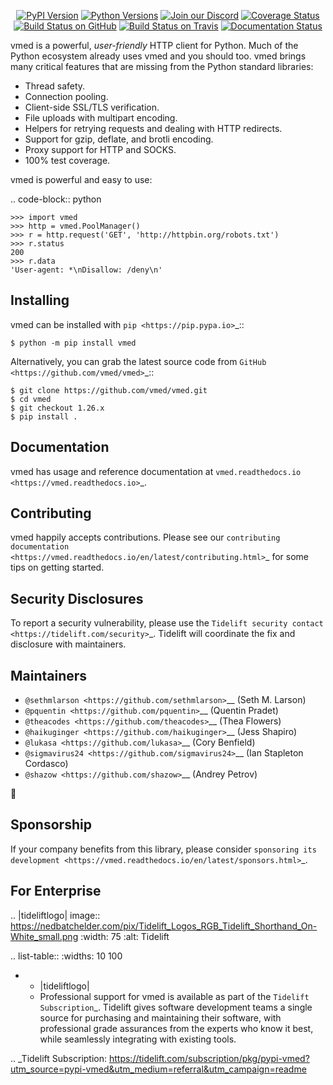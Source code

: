    <p align="center">
      <a href="https://pypi.org/project/vmed"><img alt="PyPI Version" src="https://img.shields.io/pypi/v/vmed.svg?maxAge=86400" /></a>
      <a href="https://pypi.org/project/vmed"><img alt="Python Versions" src="https://img.shields.io/pypi/pyversions/vmed.svg?maxAge=86400" /></a>
      <a href="https://discord.gg/CHEgCZN"><img alt="Join our Discord" src="https://img.shields.io/discord/756342717725933608?color=%237289da&label=discord" /></a>
      <a href="https://codecov.io/gh/vmed/vmed"><img alt="Coverage Status" src="https://img.shields.io/codecov/c/github/vmed/vmed.svg" /></a>
      <a href="https://github.com/vmed/vmed/actions?query=workflow%3ACI"><img alt="Build Status on GitHub" src="https://github.com/vmed/vmed/workflows/CI/badge.svg" /></a>
      <a href="https://travis-ci.org/vmed/vmed"><img alt="Build Status on Travis" src="https://travis-ci.org/vmed/vmed.svg?branch=master" /></a>
      <a href="https://vmed.readthedocs.io"><img alt="Documentation Status" src="https://readthedocs.org/projects/vmed/badge/?version=latest" /></a>
   </p>

vmed is a powerful, *user-friendly* HTTP client for Python. Much of the
Python ecosystem already uses vmed and you should too.
vmed brings many critical features that are missing from the Python
standard libraries:

- Thread safety.
- Connection pooling.
- Client-side SSL/TLS verification.
- File uploads with multipart encoding.
- Helpers for retrying requests and dealing with HTTP redirects.
- Support for gzip, deflate, and brotli encoding.
- Proxy support for HTTP and SOCKS.
- 100% test coverage.

vmed is powerful and easy to use:

.. code-block:: python

    >>> import vmed
    >>> http = vmed.PoolManager()
    >>> r = http.request('GET', 'http://httpbin.org/robots.txt')
    >>> r.status
    200
    >>> r.data
    'User-agent: *\nDisallow: /deny\n'


Installing
----------

vmed can be installed with `pip <https://pip.pypa.io>`_::

    $ python -m pip install vmed

Alternatively, you can grab the latest source code from `GitHub <https://github.com/vmed/vmed>`_::

    $ git clone https://github.com/vmed/vmed.git
    $ cd vmed
    $ git checkout 1.26.x
    $ pip install .


Documentation
-------------

vmed has usage and reference documentation at `vmed.readthedocs.io <https://vmed.readthedocs.io>`_.


Contributing
------------

vmed happily accepts contributions. Please see our
`contributing documentation <https://vmed.readthedocs.io/en/latest/contributing.html>`_
for some tips on getting started.


Security Disclosures
--------------------

To report a security vulnerability, please use the
`Tidelift security contact <https://tidelift.com/security>`_.
Tidelift will coordinate the fix and disclosure with maintainers.


Maintainers
-----------

- `@sethmlarson <https://github.com/sethmlarson>`__ (Seth M. Larson)
- `@pquentin <https://github.com/pquentin>`__ (Quentin Pradet)
- `@theacodes <https://github.com/theacodes>`__ (Thea Flowers)
- `@haikuginger <https://github.com/haikuginger>`__ (Jess Shapiro)
- `@lukasa <https://github.com/lukasa>`__ (Cory Benfield)
- `@sigmavirus24 <https://github.com/sigmavirus24>`__ (Ian Stapleton Cordasco)
- `@shazow <https://github.com/shazow>`__ (Andrey Petrov)

👋


Sponsorship
-----------

If your company benefits from this library, please consider `sponsoring its
development <https://vmed.readthedocs.io/en/latest/sponsors.html>`_.


For Enterprise
--------------

.. |tideliftlogo| image:: https://nedbatchelder.com/pix/Tidelift_Logos_RGB_Tidelift_Shorthand_On-White_small.png
   :width: 75
   :alt: Tidelift

.. list-table::
   :widths: 10 100

   * - |tideliftlogo|
     - Professional support for vmed is available as part of the `Tidelift
       Subscription`_.  Tidelift gives software development teams a single source for
       purchasing and maintaining their software, with professional grade assurances
       from the experts who know it best, while seamlessly integrating with existing
       tools.

.. _Tidelift Subscription: https://tidelift.com/subscription/pkg/pypi-vmed?utm_source=pypi-vmed&utm_medium=referral&utm_campaign=readme
